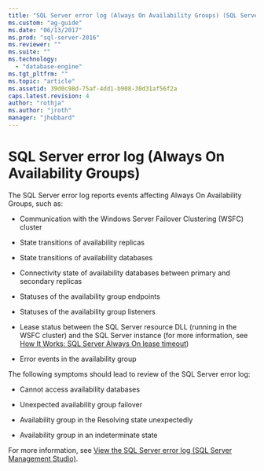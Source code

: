 ```yaml
---
title: "SQL Server error log (Always On Availability Groups) (SQL Server) | Microsoft Docs"
ms.custom: "ag-guide"
ms.date: "06/13/2017"
ms.prod: "sql-server-2016"
ms.reviewer: ""
ms.suite: ""
ms.technology: 
  - "database-engine"
ms.tgt_pltfrm: ""
ms.topic: "article"
ms.assetid: 39d0c98d-75af-4dd1-b908-30d31af56f2a
caps.latest.revision: 4
author: "rothja"
ms.author: "jroth"
manager: "jhubbard"
---
```

# SQL Server error log (Always On Availability Groups)
  The SQL Server error log reports events affecting Always On Availability Groups, such as:  
  
-   Communication with the Windows Server Failover Clustering (WSFC) cluster  
  
-   State transitions of availability replicas  
  
-   State transitions of availability databases  
  
-   Connectivity state of availability databases between primary and secondary replicas  
  
-   Statuses of the availability group endpoints  
  
-   Statuses of the availability group listeners  
  
-   Lease status between the SQL Server resource DLL (running in the WSFC cluster) and the SQL Server instance (for more information, see [How It Works: SQL Server Always On lease timeout](http://blogs.msdn.com/b/psssql/archive/2012/09/07/how-it-works-sql-server-alwayson-lease-timeout.aspx))  
  
-   Error events in the availability group  

 The following symptoms should lead to review of the SQL Server error log:  

-   Cannot access availability databases  
  
-   Unexpected availability group failover  
  
-   Availability group in the Resolving state unexpectedly  
  
-   Availability group in an indeterminate state  
  
For more information, see [View the SQL Server error log &#40;SQL Server Management Studio&#41;](~/relational-databases/performance/view-the-sql-server-error-log-sql-server-management-studio.md).  
  
  